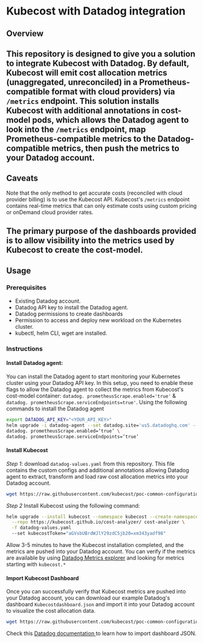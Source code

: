 # Kubecost with Datadog integration

## Overview
This repository is designed to give you a solution to integrate Kubecost with Datadog. By default, Kubecost will emit cost allocation metrics (unaggregated, unreconciled) in a Prometheus-compatible format with cloud providers) via `/metrics` endpoint. This solution installs Kubecost with additional annotations in cost-model pods, which allows the Datadog agent to look into the `/metrics` endpoint, map Prometheus-compatible metrics to the Datadog-compatible metrics, then push the metrics to your Datadog account. 
---
## Caveats

Note that the only method to get accurate costs (reconciled with cloud provider billing) is to use the Kubecost API. Kubecost's `/metrics` endpoint contains real-time metrics that can only estimate costs using custom pricing or onDemand cloud provider rates.

The primary purpose of the dashboards provided is to allow visibility into the metrics used by Kubecost to create the cost-model.
---
## Usage

### Prerequisites
- Existing Datadog account.
- Datadog API key to install the Datadog agent.
- Datadog permissions to create dashboards
- Permission to access and deploy new workload on the Kubernetes cluster.
- kubectl, helm CLI, wget are installed.

### Instructions
#### Install Datadog agent:

You can install the Datadog agent to start monitoring your Kubernetes cluster using your Datadog API key. In this setup, you need to enable these flags to allow the Datadog agent to collect the metrics from Kubecost's cost-model container: `datadog. prometheusScrape.enabled='true'` & `datadog. prometheusScrape.serviceEndpoints=true'`. Using the following commands to install the Datadog agent 

```bash
export DATADOG_API_KEY="<YOUR_API_KEY>"
helm upgrade -i datadog-agent --set datadog.site='us5.datadoghq.com' --set datadog.apiKey=$DATADOG_API_KEY datadog/datadog \
datadog. prometheusScrape.enabled=‘true’ \
datadog. prometheusScrape.serviceEndpoints=‘true’
```

#### Install Kubecost

*Step 1*: download `datadog-values.yaml` from this repository. This file contains the custom configs and additional annotations allowing Datadog agent to extract, transform and load raw cost allocation metrics into your Datadog account.

```bash
wget https://raw.githubusercontent.com/kubecost/poc-common-configurations/main/datadog/datadog-values.yaml
```

*Step 2* Install Kubecost using the following command:

```bash
helm upgrade --install kubecost --namespace kubecost --create-namespace \
  --repo https://kubecost.github.io/cost-analyzer/ cost-analyzer \
  -f datadog-values.yaml
  --set kubecostToken="aGVsbUBrdWJlY29zdC5jb20=xm343yadf98"
```

Allow 3-5 minutes to have the Kubecost installation completed, and the metrics are pushed into your Datadog account. You can verify if the metrics are available by using [Datadog Metrics explorer](https://docs.datadoghq.com/metrics/explorer/) and looking for metrics starting with `kubecost.*`

#### Import Kubecost Dashboard

Once you can successfully verify that Kubecost metrics are pushed into your Datadog account, you can download our example Datadog's dashboard `Kubecostdashboard.json` and import it into your Datadog account to visualize the cost allocation data.

```bash
wget https://raw.githubusercontent.com/kubecost/poc-common-configurations/main/datadog/Kubecostdashboard.json
```

Check this [Datadog documentation ](https://docs.datadoghq.com/dashboards/#copy-import-or-export-dashboard-json)to learn how to import dashboard JSON.